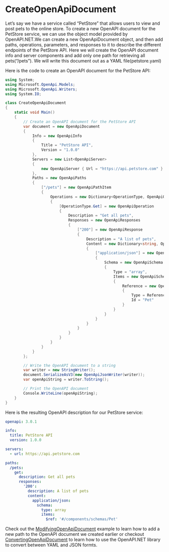# CreateOpenApiDocument
Let’s say we have a service called “PetStore” that allows users to view and  post pets to the online store.
To create a new OpenAPI document for the PetStore service, we can use the object model provided by OpenAPI.NET.We can create a new OpenApiDocument object, and then add paths, operations, parameters, and responses to it to describe the different endpoints of the PetStore API. Here we will create the OpenAPI document info and server components and add only one path for retrieving all pets(“/pets”). We will write this document out as a YAML file(petstore.yaml)

Here is the code to create an OpenAPI document for the PetStore API:

```csharp
using System;
using Microsoft.OpenApi.Models;
using Microsoft.OpenApi.Writers;
using System.IO;

class CreateOpenApiDocument
{
    static void Main()
    {
        // Create an OpenAPI document for the PetStore API
        var document = new OpenApiDocument
        {
            Info = new OpenApiInfo
            {
                Title = "PetStore API",
                Version = "1.0.0"
            },
            Servers = new List<OpenApiServer>
            {
                new OpenApiServer { Url = "https://api.petstore.com" }
            },
            Paths = new OpenApiPaths
            {
                ["/pets"] = new OpenApiPathItem
                {
                    Operations = new Dictionary<OperationType, OpenApiOperation>
                    {
                        [OperationType.Get] = new OpenApiOperation
                        {
                            Description = "Get all pets",
                            Responses = new OpenApiResponses
                            {
                                ["200"] = new OpenApiResponse
                                {
                                    Description = "A list of pets",
                                    Content = new Dictionary<string, OpenApiMediaType>
                                    {
                                        ["application/json"] = new OpenApiMediaType
                                        {
                                            Schema = new OpenApiSchema
                                            {
                                                Type = "array",
                                                Items = new OpenApiSchema
                                                {
                                                    Reference = new OpenApiReference
                                                    {
                                                        Type = ReferenceType.Schema,
                                                        Id = "Pet"
                                                    }
                                                }
                                            }
                                        }
                                    }
                                }
                            }
                        }
                    }
                }
            }
        };

        // Write the OpenAPI document to a string
        var writer = new StringWriter();
        document.SerializeAsV3(new OpenApiJsonWriter(writer));
        var openApiString = writer.ToString();

        // Print the OpenAPI document
        Console.WriteLine(openApiString);
    }
}
```
Here is the resulting OpenAPI description for our PetStore service:

```yaml
openapi: 3.0.1

info:
  title: PetStore API
  version: 1.0.0

servers:
  - url: https://api.petstore.com

paths:
  /pets:
    get:
      description: Get all pets
      responses:
        '200':
          description: A list of pets
          content:
            application/json:
              schema:
                type: array
                items:
                  $ref: '#/components/schemas/Pet'
```
Check out the [ModifyingOpenApiDocument](https://github.com/njaci1/openapi-docs-pr/edit/njaci1-OpenAPI.NET-conceptual-doc/OpenAPI/OpenAPI.NET/Modifying%20an%20OpenAPI%20Document.md) example to learn how to add a new path to the OpenAPI document we created earlier or checkout [ConvertingOpenApiDocument](https://github.com/njaci1/openapi-docs-pr/edit/njaci1-OpenAPI.NET-conceptual-doc/OpenAPI/OpenAPI.NET/Converting%20an%20OpenAPI%20Document.md) to learn how to use the OpenAPI.NET library to convert between YAML and JSON formts.
